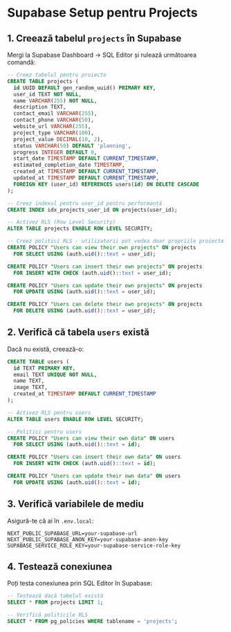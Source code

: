 # Supabase Setup pentru Projects

## 1. Creează tabelul `projects` în Supabase

Mergi la Supabase Dashboard → SQL Editor și rulează următoarea comandă:

```sql
-- Creez tabelul pentru proiecte
CREATE TABLE projects (
  id UUID DEFAULT gen_random_uuid() PRIMARY KEY,
  user_id TEXT NOT NULL,
  name VARCHAR(255) NOT NULL,
  description TEXT,
  contact_email VARCHAR(255),
  contact_phone VARCHAR(50),
  website_url VARCHAR(255),
  project_type VARCHAR(100),
  project_value DECIMAL(10, 2),
  status VARCHAR(50) DEFAULT 'planning',
  progress INTEGER DEFAULT 0,
  start_date TIMESTAMP DEFAULT CURRENT_TIMESTAMP,
  estimated_completion_date TIMESTAMP,
  created_at TIMESTAMP DEFAULT CURRENT_TIMESTAMP,
  updated_at TIMESTAMP DEFAULT CURRENT_TIMESTAMP,
  FOREIGN KEY (user_id) REFERENCES users(id) ON DELETE CASCADE
);

-- Creez indexul pentru user_id pentru performanță
CREATE INDEX idx_projects_user_id ON projects(user_id);

-- Activez RLS (Row Level Security)
ALTER TABLE projects ENABLE ROW LEVEL SECURITY;

-- Creez politici RLS - utilizatorii pot vedea doar propriile proiecte
CREATE POLICY "Users can view their own projects" ON projects
  FOR SELECT USING (auth.uid()::text = user_id);

CREATE POLICY "Users can insert their own projects" ON projects
  FOR INSERT WITH CHECK (auth.uid()::text = user_id);

CREATE POLICY "Users can update their own projects" ON projects
  FOR UPDATE USING (auth.uid()::text = user_id);

CREATE POLICY "Users can delete their own projects" ON projects
  FOR DELETE USING (auth.uid()::text = user_id);
```

## 2. Verifică că tabela `users` există

Dacă nu există, creează-o:

```sql
CREATE TABLE users (
  id TEXT PRIMARY KEY,
  email TEXT UNIQUE NOT NULL,
  name TEXT,
  image TEXT,
  created_at TIMESTAMP DEFAULT CURRENT_TIMESTAMP
);

-- Activez RLS pentru users
ALTER TABLE users ENABLE ROW LEVEL SECURITY;

-- Politici pentru users
CREATE POLICY "Users can view their own data" ON users
  FOR SELECT USING (auth.uid()::text = id);

CREATE POLICY "Users can insert their own data" ON users
  FOR INSERT WITH CHECK (auth.uid()::text = id);

CREATE POLICY "Users can update their own data" ON users
  FOR UPDATE USING (auth.uid()::text = id);
```

## 3. Verifică variabilele de mediu

Asigură-te că ai în `.env.local`:

```
NEXT_PUBLIC_SUPABASE_URL=your-supabase-url
NEXT_PUBLIC_SUPABASE_ANON_KEY=your-supabase-anon-key
SUPABASE_SERVICE_ROLE_KEY=your-supabase-service-role-key
```

## 4. Testează conexiunea

Poți testa conexiunea prin SQL Editor în Supabase:

```sql
-- Testează dacă tabelul există
SELECT * FROM projects LIMIT 1;

-- Verifică politicile RLS
SELECT * FROM pg_policies WHERE tablename = 'projects';
``` 